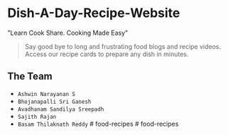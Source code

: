 # Dish-A-Day-Recipe-Website

"Learn Cook Share. Cooking Made Easy"

> Say good bye to long and frustrating food blogs and recipe videos.<br>Access our recipe cards to prepare any dish in minutes.

## The Team

- `Ashwin Narayanan S`
- `Bhojanapalli Sri Ganesh`
- `Avadhanam Sandilya Sreepadh`
- `Sajith Rajan`
- `Basam Thilaknath Reddy`
#   f o o d - r e c i p e s  
 #   f o o d - r e c i p e s  
 